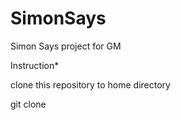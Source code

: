 # SimonSays
Simon Says project for GM

Instruction*

clone this repository to home directory 

git clone 

